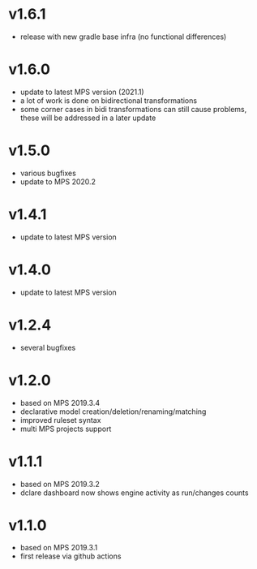 # v1.6.1

- release with new gradle base infra (no functional differences)

# v1.6.0

- update to latest MPS version (2021.1)
- a lot of work is done on bidirectional transformations
- some corner cases in bidi transformations can still cause problems, these will be addressed in a later update

# v1.5.0

- various bugfixes
- update to MPS 2020.2

# v1.4.1

- update to latest MPS version

# v1.4.0

- update to latest MPS version

# v1.2.4

- several bugfixes

# v1.2.0

- based on MPS 2019.3.4
- declarative model creation/deletion/renaming/matching
- improved ruleset syntax
- multi MPS projects support
# v1.1.1
- based on MPS 2019.3.2
- dclare dashboard now shows engine activity as run/changes counts
# v1.1.0
- based on MPS 2019.3.1
- first release via github actions
